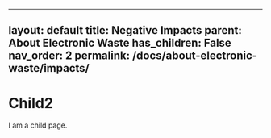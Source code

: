
---
layout: default
title: Negative Impacts
parent: About Electronic Waste
has_children: False
nav_order: 2
permalink: /docs/about-electronic-waste/impacts/
---

# Child2

I am a child page.
